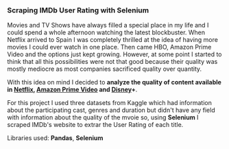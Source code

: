 ### Scraping IMDb User Rating with Selenium

Movies and TV Shows have always filled a special place in my life and I could spend a whole afternoon watching the latest blockbuster. When Netflix arrived to Spain I was completely thrilled at the idea of having more movies I could ever watch in one place. Then came HBO, Amazon Prime Video and the options just kept growing. However, at some point I started to think that all this possibilities were not that good because their quality was mostly mediocre as most companies sacrificed quality over quantity. 

With this idea on mind I decided to **analyze the quality of content available in [Netflix]([url](https://www.kaggle.com/datasets/shivamb/netflix-shows)), [Amazon Prime Video]([url](https://www.kaggle.com/datasets/shivamb/amazon-prime-movies-and-tv-shows)) and [Disney]([url](https://www.kaggle.com/datasets/shivamb/disney-movies-and-tv-shows))+**.

For this project I used three datasets from Kaggle which had information about the participating cast, genres and duration but didn't have any field with information about the quality of the mvoie so, using **Selenium** I scraped IMDb's website to extrar the User Rating of each title. 

Libraries used: **Pandas**, **Selenium**


